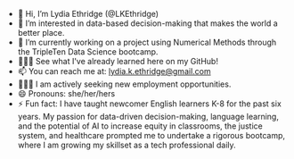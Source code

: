 - 👋 Hi, I’m Lydia Ethridge (@LKEthridge)
- 👀 I’m interested in data-based decision-making that makes the world a better place.
- 🌱 I’m currently working on a project using Numerical Methods through the TripleTen Data Science bootcamp.
- 👩🏼‍🎓 See what I've already learned here on my GitHub!
- 📫 You can reach me at: lydia.k.ethridge@gmail.com
- 🙋🏼‍♀️ I am actively seeking new employment opportunities. 
- 😄 Pronouns: she/her/hers
- ⚡ Fun fact: I have taught newcomer English learners K-8 for the past six years.  My passion for data-driven decision-making, language learning, and the potential of AI to increase equity in classrooms, the justice system, and healthcare prompted me to undertake a rigorous bootcamp, where I am growing my skillset as a tech professional daily.
